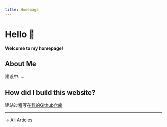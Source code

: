 ```yaml
---
title: Homepage
---
```


# Hello 👋

**Welcome to my homepage!**

## About Me

建设中……

## How did I build this website?

建站过程写在[我的Github仓库](https://github.com/lemonsoda9013/lemonsoda9013.github.io)

<hr />

→ [All Articles](/articles)

